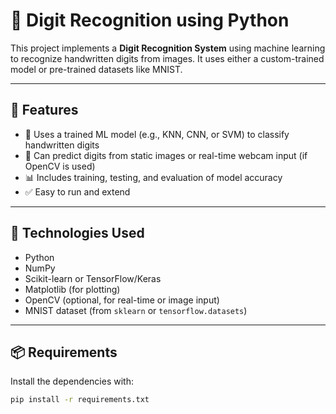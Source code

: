 # 🔢 Digit Recognition using Python

This project implements a **Digit Recognition System** using machine learning to recognize handwritten digits from images. It uses either a custom-trained model or pre-trained datasets like MNIST.

---

## 🎯 Features

- 🧠 Uses a trained ML model (e.g., KNN, CNN, or SVM) to classify handwritten digits
- 📝 Can predict digits from static images or real-time webcam input (if OpenCV is used)
- 📊 Includes training, testing, and evaluation of model accuracy
- ✅ Easy to run and extend

---

## 🧠 Technologies Used

- Python
- NumPy
- Scikit-learn or TensorFlow/Keras
- Matplotlib (for plotting)
- OpenCV (optional, for real-time or image input)
- MNIST dataset (from `sklearn` or `tensorflow.datasets`)

---

## 📦 Requirements

Install the dependencies with:

```bash
pip install -r requirements.txt
